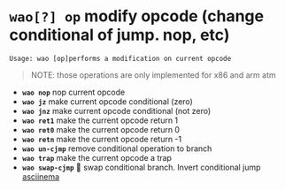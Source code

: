 <!-- TITLE: wao -->

#  **`wao[?] op`** modify opcode (change conditional of jump. nop, etc)


```text
Usage: wao [op]performs a modification on current opcode
```


> NOTE: those operations are only implemented for x86 and arm atm

- **`wao nop`** nop current opcode
- **`wao jz`** make current opcode conditional (zero)
- **`wao jnz`** make current opcode conditional (not zero)
- **`wao ret1`** make the current opcode return 1
- **`wao ret0`** make the current opcode return 0
- **`wao retn`** make the current opcode return -1
- **`wao un-cjmp`** remove conditional operation to branch
- **`wao trap`** make the current opcode a trap
- **`wao swap-cjmp`** 🚀 swap conditional branch. Invert conditional jump [asciinema](https://asciinema.org/a/Oiht2V7aKAcRbRYfMa7eejvVk)

<p hidden>wao</p>